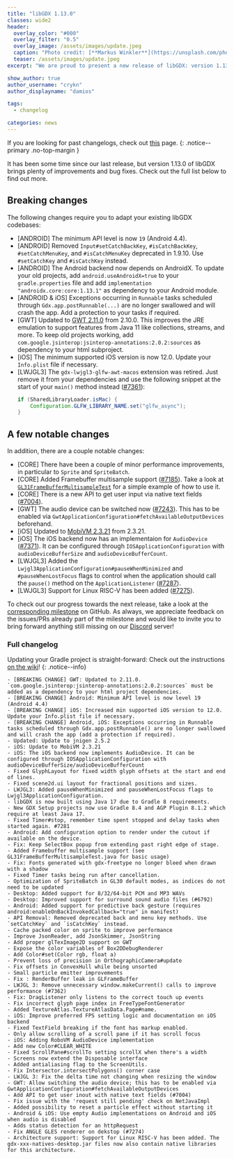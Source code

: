 ```yaml
---
title: "libGDX 1.13.0"
classes: wide2
header:
  overlay_color: "#000"
  overlay_filter: "0.5"
  overlay_image: /assets/images/update.jpeg
  caption: "Photo credit: [**Markus Winkler**](https://unsplash.com/photos/cxoR55-bels)"
  teaser: /assets/images/update.jpeg
excerpt: "We are proud to present a new release of libGDX: version 1.13.0!"

show_author: true
author_username: "crykn"
author_displayname: "damios"

tags:
  - changelog

categories: news
---
```

If you are looking for past changelogs, check out [this](/news/changelog/) page.
{: .notice--primary .no-top-margin }

It has been some time since our last release, but version 1.13.0 of libGDX brings plenty of improvements and bug fixes. Check out the full list below to find out more.

## Breaking changes

The following changes require you to adapt your existing libGDX codebases:

- [ANDROID] The minimum API level is now `19` (Android 4.4).
- [ANDROID] Removed `Input#setCatchBackKey`, `#isCatchBackKey`, `#setCatchMenuKey`, and `#isCatchMenuKey` deprecated in 1.9.10. Use `#setCatchKey` and `#isCatchKey` instead.
- [ANDROID] The Android backend now depends on AndroidX. To update your old projects, add `android.useAndroidX=true` to your `gradle.properties` file and add `implementation "androidx.core:core:1.13.1"` as dependency to your Android module.
- [ANDROID & iOS] Exceptions occurring in `Runnable` tasks scheduled through `Gdx.app.postRunnable(...)` are no longer swallowed and will crash the app. Add a protection to your tasks if required.
- [GWT] Updated to [GWT 2.11.0](https://www.gwtproject.org/release-notes.html#Release_Notes_2_11_0) from 2.10.0. This improves the JRE emulation to support features from Java 11 like collections, streams, and more. To keep old projects working, add `com.google.jsinterop:jsinterop-annotations:2.0.2:sources` as dependency to your html subproject.
- [iOS] The minimum supported iOS version is now 12.0. Update your `Info.plist` file if necessary.
- [LWJGL3] The `gdx-lwjgl3-glfw-awt-macos` extension was retired. Just remove it from your dependencies and use the following snippet at the start of your `main()` method instead ([#7361](https://github.com/libgdx/libgdx/pull/7361)):
   ```java
   if (SharedLibraryLoader.isMac) {
       Configuration.GLFW_LIBRARY_NAME.set("glfw_async");
   }
   ```

## A few notable changes
In addition, there are a couple notable changes:

- [CORE] There have been a couple of minor performance improvements, in particular to `Sprite` and `SpriteBatch`.
- [CORE] Added Framebuffer multisample support ([#7185](https://github.com/libgdx/libgdx/pull/7185)). Take a look at [`GL31FrameBufferMultisampleTest`](https://github.com/libgdx/libgdx/blob/master/tests/gdx-tests/src/com/badlogic/gdx/tests/gles31/GL31FrameBufferMultisampleTest.java) for a simple example of how to use it.
- [CORE] There is a new API to get user input via native text fields ([#7004](https://github.com/libgdx/libgdx/pull/7004)).
- [GWT] The audio device can be switched now ([#7243](https://github.com/libgdx/libgdx/pull/7243)). This has to be enabled via `GwtApplicationConfiguration#fetchAvailableOutputDevices` beforehand.
- [iOS] Updated to [MobiVM 2.3.21](https://github.com/MobiVM/robovm/wiki/Changelog#2321-february-2024) from 2.3.21.
- [iOS] The iOS backend now has an implementaion for `AudioDevice` ([#7371](https://github.com/libgdx/libgdx/pull/7371)). It can be configured through `IOSApplicationConfiguration` with `audioDeviceBufferSize` and `audioDeviceBufferCount`.
- [LWJGL3] Added the `Lwjgl3ApplicationConfiguration#pauseWhenMinimized` and `#pauseWhenLostFocus` flags to control when the application should call the `pause()` method on the `ApplicationListener` ([#7287](https://github.com/libgdx/libgdx/pull/7287)).
- [LWJGL3] Support for Linux RISC-V has been added ([#7275](https://github.com/libgdx/libgdx/pull/7275)).

To check out our progress towards the next release, take a look at the [corresponding milestone](https://github.com/libgdx/libgdx/milestone/7) on GitHub. As always, we appreciate feedback on the issues/PRs already part of the milestone and would like to invite you to bring forward anything still missing on our [Discord](/community/discord/) server!

### Full changelog
Updating your Gradle project is straight-forward: Check out the instructions [on the wiki](/wiki/articles/updating-libgdx)!
{: .notice--info}
```
- [BREAKING CHANGE] GWT: Updated to 2.11.0. `com.google.jsinterop:jsinterop-annotations:2.0.2:sources` must be added as a dependency to your html project dependencies.
- [BREAKING CHANGE] Android: Minimum API level is now level 19 (Android 4.4)
- [BREAKING CHANGE] iOS: Increased min supported iOS version to 12.0. Update your Info.plist file if necessary.
- [BREAKING CHANGE] Android, iOS: Exceptions occurring in Runnable tasks scheduled through Gdx.app.postRunnable() are no longer swallowed and will crash the app (add a protection if required).
- Updated: Update to jnigen 2.5.2
- iOS: Update to MobiVM 2.3.21
- iOS: The iOS backend now implements AudioDevice. It can be configured through IOSApplicationConfiguration with audioDeviceBufferSize/audioDeviceBufferCount
- Fixed GlyphLayout for fixed width glyph offsets at the start and end of lines.
- Fixed scene2d.ui layout for fractional positions and sizes.
- LWJGL3: Added pauseWhenMinimized and pauseWhenLostFocus flags to Lwjgl3ApplicationConfiguration.
- libGDX is now built using Java 17 due to Gradle 8 requirements.
- New GDX Setup projects now use Gradle 8.4 and AGP Plugin 8.1.2 which require at least Java 17.
- Fixed Timer#stop, remember time spent stopped and delay tasks when started again. #7281
- Android: Add configuration option to render under the cutout if available on the device.
- Fix: Keep SelectBox popup from extending past right edge of stage.
- Added Framebuffer multisample support (see GL31FrameBufferMultisampleTest.java for basic usage)
- Fix: Fonts generated with gdx-freetype no longer bleed when drawn with a shadow
- Fixed Timer tasks being run after cancellation.
- Optimization of SpriteBatch in GL30 default modes, as indices do not need to be updated
- Desktop: Added support for 8/32/64-bit PCM and MP3 WAVs
- Desktop: Improved support for surround sound audio files (#6792)
- Android: Added support for predictive back gesture (requires android:enableOnBackInvokedCallback="true" in manifest)
- API Removal: Removed deprecated back and menu key methods. Use `setCatchKey` and `isCatchKey` instead.
- Cache packed color on sprite to improve performance
- Improve JsonReader, add JsonSkimmer, JsonString
- Add proper glTexImage2D support on GWT
- Expose the color variables of Box2DDebugRenderer
- Add Color#set(Color rgb, float a)
- Prevent loss of precision in OrthographicCamera#update
- Fix offsets in ConvexHull while being unsorted
- Small particle emitter improvements
- Fix : RenderBuffer leak in GLFrameBuffer
- LWJGL 3: Remove unnecessary window.makeCurrent() calls to improve performance (#7362)
- Fix: DragListener only listens to the correct touch up events
- Fix incorrect glyph page index in FreeTypeFontGenerator
- Added TextureAtlas.TextureAtlasData.Page#name.
- iOS: Improve preferred FPS setting logic and documentation on iOS backend
- Fixed TextField breaking if the font has markup enabled.
- Only allow scrolling of a scroll pane if it has scroll focus
- iOS: Adding RoboVM AudioDevice implementation
- Add new Color#CLEAR_WHITE
- Fixed ScrollPane#scrollTo setting scrollX when there's a width
- Screens now extend the Disposable interface
- Added antialiasing flag to the ScreenUtils.
- Fix Intersector.intersectPolygons() corner case
- LWJGL 3: Fix the delta time not changing when resizing the window
- GWT: Allow switching the audio device; this has to be enabled via GwtApplicationConfiguration#fetchAvailableOutputDevices
- Add API to get user inout with native text fields (#7004)
- Fix issue with the 'request still pending' check on NetJavaImpl
- Added possibility to reset a particle effect without starting it
- Android & iOS: Use empty Audio implementations on Android and iOS when audio is disabled
- Adds status detection for an httpRequest
- Fix ANGLE GLES renderer on dekstop (#7274)
- Architecture support: Support for Linux RISC-V has been added. The gdx-xxx-natives-desktop.jar files now also contain native libraries for this architecture.
```
